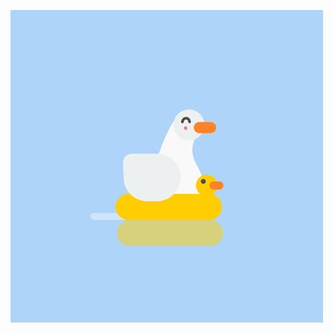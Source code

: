 ![HEader](https://github.com/Doc-Duck/Doc-Duck/blob/main/asests/528277660b0e63b1d1c89cfb258f891e.gif)
